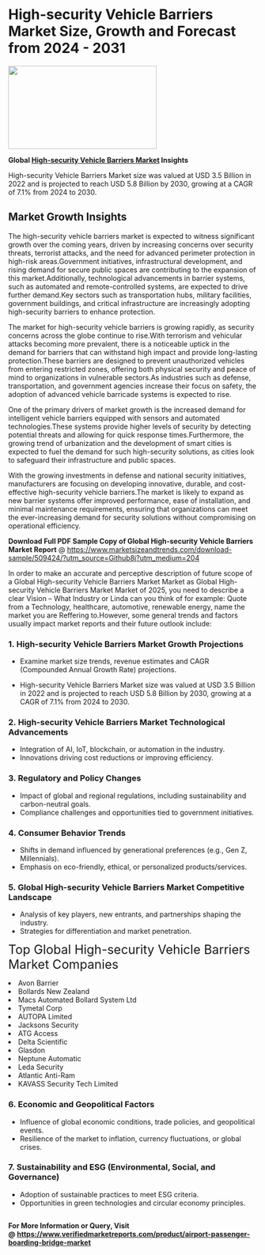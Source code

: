 <H1>High-security Vehicle Barriers Market Size, Growth and Forecast from 2024 - 2031</H1><img class="aligncenter size-medium wp-image-584254" src="https://thirdeyenews.in/wp-content/uploads/2024/09/Global-Market-Research-300x168.jpeg" alt="" width="300" height="168" /><p><strong>Global&nbsp;<a href="https://www.marketsizeandtrends.com/download-sample/509424/?utm_source=Github8j?utm_medium=204">High-security Vehicle Barriers Market</a> Insights</strong></p><p>High-security Vehicle Barriers Market size was valued at USD 3.5 Billion in 2022 and is projected to reach USD 5.8 Billion by 2030, growing at a CAGR of 7.1% from 2024 to 2030.</p><p><h2>Market Growth Insights</h2> <p>The high-security vehicle barriers market is expected to witness significant growth over the coming years, driven by increasing concerns over security threats, terrorist attacks, and the need for advanced perimeter protection in high-risk areas.Government initiatives, infrastructural development, and rising demand for secure public spaces are contributing to the expansion of this market.Additionally, technological advancements in barrier systems, such as automated and remote-controlled systems, are expected to drive further demand.Key sectors such as transportation hubs, military facilities, government buildings, and critical infrastructure are increasingly adopting high-security barriers to enhance protection.</p> <p>The market for high-security vehicle barriers is growing rapidly, as security concerns across the globe continue to rise.With terrorism and vehicular attacks becoming more prevalent, there is a noticeable uptick in the demand for barriers that can withstand high impact and provide long-lasting protection.These barriers are designed to prevent unauthorized vehicles from entering restricted zones, offering both physical security and peace of mind to organizations in vulnerable sectors.As industries such as defense, transportation, and government agencies increase their focus on safety, the adoption of advanced vehicle barricade systems is expected to rise.</p> <p>One of the primary drivers of market growth is the increased demand for intelligent vehicle barriers equipped with sensors and automated technologies.These systems provide higher levels of security by detecting potential threats and allowing for quick response times.Furthermore, the growing trend of urbanization and the development of smart cities is expected to fuel the demand for such high-security solutions, as cities look to safeguard their infrastructure and public spaces.</p> <p>With the growing investments in defense and national security initiatives, manufacturers are focusing on developing innovative, durable, and cost-effective high-security vehicle barriers.The market is likely to expand as new barrier systems offer improved performance, ease of installation, and minimal maintenance requirements, ensuring that organizations can meet the ever-increasing demand for security solutions without compromising on operational efficiency.</p> <p><span class=""><strong>Download Full PDF Sample Copy of Global High-security Vehicle Barriers Market Report</strong> @ <a href="https://www.marketsizeandtrends.com/download-sample/509424/?utm_source=Github8j?utm_medium=204" target="_blank">https://www.marketsizeandtrends.com/download-sample/509424/?utm_source=Github8j?utm_medium=204</a></span></p><p>In order to make an accurate and perceptive description of future scope of a Global&nbsp;High-security Vehicle Barriers Market Market as Global&nbsp;High-security Vehicle Barriers Market Market of 2025, you need to describe a clear Vision &ndash; What Industry or Linda can you think of for example: Quote from a Technology, healthcare, automotive, renewable energy, name the market you are Reffering to.However, some general trends and factors usually impact market reports and their future outlook include:</p><h3>1.&nbsp;<strong>High-security Vehicle Barriers Market Growth Projections</strong></h3><ul><li>Examine market size trends, revenue estimates and CAGR (Compounded Annual Growth Rate) projections.</li><li><p>High-security Vehicle Barriers Market size was valued at USD 3.5 Billion in 2022 and is projected to reach USD 5.8 Billion by 2030, growing at a CAGR of 7.1% from 2024 to 2030.</p></li></ul><h3>2.&nbsp;<strong>High-security Vehicle Barriers Market Technological Advancements</strong></h3><ul><li>Integration of AI, IoT, blockchain, or automation in the industry.</li><li>Innovations driving cost reductions or improving efficiency.</li></ul><h3>3.&nbsp;<strong>Regulatory and Policy Changes</strong></h3><ul><li>Impact of global and regional regulations, including sustainability and carbon-neutral goals.</li><li>Compliance challenges and opportunities tied to government initiatives.</li></ul><h3>4.&nbsp;<strong>Consumer Behavior Trends</strong></h3><ul><li>Shifts in demand influenced by generational preferences (e.g., Gen Z, Millennials).</li><li>Emphasis on eco-friendly, ethical, or personalized products/services.</li></ul><h3>5.&nbsp;<strong>Global High-security Vehicle Barriers Market Competitive Landscape</strong></h3><ul><li>Analysis of key players, new entrants, and partnerships shaping the industry.</li><li>Strategies for differentiation and market penetration.</li></ul><p data-pm-slice="1 1 []"><span style="color: inherit; font-family: inherit; font-size: 25px;">Top Global High-security Vehicle Barriers Market Companies</span></p><div class="" data-test-id=""><p><li>Avon Barrier</li><li> Bollards New Zealand</li><li> Macs Automated Bollard System Ltd</li><li> Tymetal Corp</li><li> AUTOPA Limited</li><li> Jacksons Security</li><li> ATG Access</li><li> Delta Scientific</li><li> Glasdon</li><li> Neptune Automatic</li><li> Leda Security</li><li> Atlantic Anti-Ram</li><li> KAVASS Security Tech Limited</li></p></div><h3>6.&nbsp;<strong>Economic and Geopolitical Factors</strong></h3><ul><li>Influence of global economic conditions, trade policies, and geopolitical events.</li><li>Resilience of the market to inflation, currency fluctuations, or global crises.</li></ul><h3>7.&nbsp;<strong>Sustainability and ESG (Environmental, Social, and Governance)</strong></h3><ul><li>Adoption of sustainable practices to meet ESG criteria.</li><li>Opportunities in green technologies and circular economy principles.</li></ul><h2><strong style="font-size: 14px;">For More Information or Query, Visit @&nbsp;</strong><a style="background-color: #ffffff; font-size: 14px;" href="https://www.marketsizeandtrends.com/report/high-security-vehicle-barriers-market/" target="_blank">https://www.verifiedmarketreports.com/product/airport-passenger-boarding-bridge-market</a></h2>